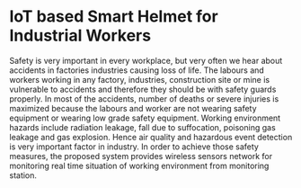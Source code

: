 # IoT based Smart Helmet for Industrial Workers
Safety is very important in every workplace, but very often we hear about accidents in factories industries causing loss of life. The labours and workers working in any factory, industries, construction site or mine is vulnerable to accidents and therefore they should be with safety guards properly. In most of the accidents, number of deaths or severe injuries is maximized because the labours and worker are not wearing safety equipment or wearing low grade safety equipment. Working environment hazards include radiation leakage, fall due to suffocation, poisoning gas leakage and gas explosion. Hence air quality and hazardous event detection is very important factor in industry. In order to achieve those safety measures, the proposed system provides wireless sensors network for monitoring real time situation of working environment from monitoring station. 
